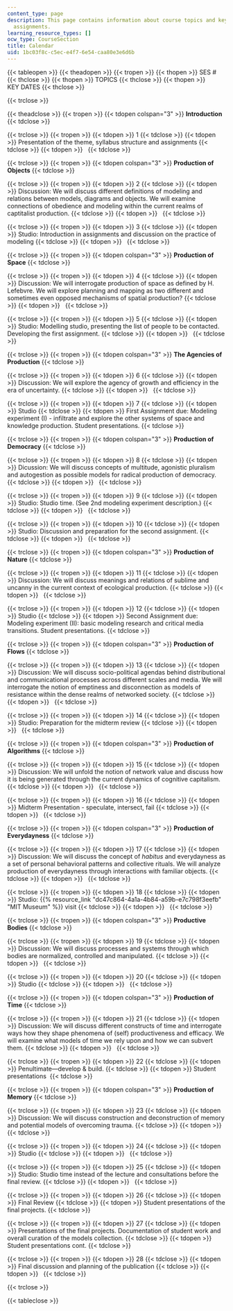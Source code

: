 ```yaml
---
content_type: page
description: This page contains information about course topics and key dates for
  assignments.
learning_resource_types: []
ocw_type: CourseSection
title: Calendar
uid: 1bc03f8c-c5ec-e4f7-6e54-caa80e3e6d6b
---
```


{{< tableopen >}}
{{< theadopen >}}
{{< tropen >}}
{{< thopen >}}
SES #
{{< thclose >}}
{{< thopen >}}
TOPICS
{{< thclose >}}
{{< thopen >}}
KEY DATES
{{< thclose >}}

{{< trclose >}}

{{< theadclose >}}
{{< tropen >}}
{{< tdopen colspan="3" >}}
**Introduction**
{{< tdclose >}}

{{< trclose >}}
{{< tropen >}}
{{< tdopen >}}
1
{{< tdclose >}}
{{< tdopen >}}
Presentation of the theme, syllabus structure and assignments
{{< tdclose >}}
{{< tdopen >}}
 
{{< tdclose >}}

{{< trclose >}}
{{< tropen >}}
{{< tdopen colspan="3" >}}
**Production of Objects**
{{< tdclose >}}

{{< trclose >}}
{{< tropen >}}
{{< tdopen >}}
2
{{< tdclose >}}
{{< tdopen >}}
Discussion: We will discuss different definitions of modeling and relations between models, diagrams and objects. We will examine connections of obedience and modeling within the current realms of captitalist production.
{{< tdclose >}}
{{< tdopen >}}
 
{{< tdclose >}}

{{< trclose >}}
{{< tropen >}}
{{< tdopen >}}
3
{{< tdclose >}}
{{< tdopen >}}
Studio: Introduction in assignments and discussion on the practice of modeling
{{< tdclose >}}
{{< tdopen >}}
 
{{< tdclose >}}

{{< trclose >}}
{{< tropen >}}
{{< tdopen colspan="3" >}}
**Production of Space**
{{< tdclose >}}

{{< trclose >}}
{{< tropen >}}
{{< tdopen >}}
4
{{< tdclose >}}
{{< tdopen >}}
Discussion: We will interrogate production of space as defined by H. Lefebvre. We will explore planning and mapping as two different and sometimes even opposed mechanisms of spatial production?
{{< tdclose >}}
{{< tdopen >}}
 
{{< tdclose >}}

{{< trclose >}}
{{< tropen >}}
{{< tdopen >}}
5
{{< tdclose >}}
{{< tdopen >}}
Studio: Modelling studio, presenting the list of people to be contacted. Developing the first assignment.
{{< tdclose >}}
{{< tdopen >}}
 
{{< tdclose >}}

{{< trclose >}}
{{< tropen >}}
{{< tdopen colspan="3" >}}
**The Agencies of Production**
{{< tdclose >}}

{{< trclose >}}
{{< tropen >}}
{{< tdopen >}}
6
{{< tdclose >}}
{{< tdopen >}}
Discussion: We will explore the agency of growth and efficiency in the era of uncertainty.
{{< tdclose >}}
{{< tdopen >}}
 
{{< tdclose >}}

{{< trclose >}}
{{< tropen >}}
{{< tdopen >}}
7
{{< tdclose >}}
{{< tdopen >}}
Studio
{{< tdclose >}}
{{< tdopen >}}
First Assignment due: Modeling experiment (I) - infiltrate and explore the other systems of space and knowledge production. Student presentations.
{{< tdclose >}}

{{< trclose >}}
{{< tropen >}}
{{< tdopen colspan="3" >}}
**Production of Democracy**
{{< tdclose >}}

{{< trclose >}}
{{< tropen >}}
{{< tdopen >}}
8
{{< tdclose >}}
{{< tdopen >}}
Dicussion: We will discuss concepts of multitude, agonistic pluralism and autogestion as possible models for radical production of democracy.
{{< tdclose >}}
{{< tdopen >}}
 
{{< tdclose >}}

{{< trclose >}}
{{< tropen >}}
{{< tdopen >}}
9
{{< tdclose >}}
{{< tdopen >}}
Studio: Studio time. (See 2nd modeling experiment description.)
{{< tdclose >}}
{{< tdopen >}}
 
{{< tdclose >}}

{{< trclose >}}
{{< tropen >}}
{{< tdopen >}}
10
{{< tdclose >}}
{{< tdopen >}}
Studio: Discussion and preparation for the second assignment.
{{< tdclose >}}
{{< tdopen >}}
 
{{< tdclose >}}

{{< trclose >}}
{{< tropen >}}
{{< tdopen colspan="3" >}}
**Production of Nature**
{{< tdclose >}}

{{< trclose >}}
{{< tropen >}}
{{< tdopen >}}
11
{{< tdclose >}}
{{< tdopen >}}
Discussion: We will discuss meanings and relations of sublime and uncanny in the current context of ecological production.
{{< tdclose >}}
{{< tdopen >}}
 
{{< tdclose >}}

{{< trclose >}}
{{< tropen >}}
{{< tdopen >}}
12
{{< tdclose >}}
{{< tdopen >}}
Studio
{{< tdclose >}}
{{< tdopen >}}
Second Assignment due: Modeling experiment (II): basic modeling research and critical media transitions. Student presentations.
{{< tdclose >}}

{{< trclose >}}
{{< tropen >}}
{{< tdopen colspan="3" >}}
**Production of Flows**
{{< tdclose >}}

{{< trclose >}}
{{< tropen >}}
{{< tdopen >}}
13
{{< tdclose >}}
{{< tdopen >}}
Discussion: We will discuss socio-political agendas behind distributional and communicational processes across different scales and media. We will interrogate the notion of emptiness and disconnection as models of resistance within the dense realms of networked society.
{{< tdclose >}}
{{< tdopen >}}
 
{{< tdclose >}}

{{< trclose >}}
{{< tropen >}}
{{< tdopen >}}
14
{{< tdclose >}}
{{< tdopen >}}
Studio: Preparation for the midterm review
{{< tdclose >}}
{{< tdopen >}}
 
{{< tdclose >}}

{{< trclose >}}
{{< tropen >}}
{{< tdopen colspan="3" >}}
**Production of Algorithms**
{{< tdclose >}}

{{< trclose >}}
{{< tropen >}}
{{< tdopen >}}
15
{{< tdclose >}}
{{< tdopen >}}
Discussion: We will unfold the notion of network value and discuss how it is being generated through the current dynamics of cognitive capitalism.
{{< tdclose >}}
{{< tdopen >}}
 
{{< tdclose >}}

{{< trclose >}}
{{< tropen >}}
{{< tdopen >}}
16
{{< tdclose >}}
{{< tdopen >}}
Midterm Presentation - speculate, intersect, fail
{{< tdclose >}}
{{< tdopen >}}
 
{{< tdclose >}}

{{< trclose >}}
{{< tropen >}}
{{< tdopen colspan="3" >}}
**Production of Everydayness**
{{< tdclose >}}

{{< trclose >}}
{{< tropen >}}
{{< tdopen >}}
17
{{< tdclose >}}
{{< tdopen >}}
Discussion: We will discuss the concept of _habitus_ and everydayness as a set of personal behavioral patterns and collective rituals. We will analyze production of everydayness through interactions with familiar objects.
{{< tdclose >}}
{{< tdopen >}}
 
{{< tdclose >}}

{{< trclose >}}
{{< tropen >}}
{{< tdopen >}}
18
{{< tdclose >}}
{{< tdopen >}}
Studio: {{% resource_link "dc47c864-4a1a-4b84-a59b-e7c798f3eefb" "MIT Museum" %}} visit
{{< tdclose >}}
{{< tdopen >}}
 
{{< tdclose >}}

{{< trclose >}}
{{< tropen >}}
{{< tdopen colspan="3" >}}
**Productive Bodies**
{{< tdclose >}}

{{< trclose >}}
{{< tropen >}}
{{< tdopen >}}
19
{{< tdclose >}}
{{< tdopen >}}
Discussion: We will discuss processes and systems through which bodies are normalized, controlled and manipulated.
{{< tdclose >}}
{{< tdopen >}}
 
{{< tdclose >}}

{{< trclose >}}
{{< tropen >}}
{{< tdopen >}}
20
{{< tdclose >}}
{{< tdopen >}}
Studio
{{< tdclose >}}
{{< tdopen >}}
 
{{< tdclose >}}

{{< trclose >}}
{{< tropen >}}
{{< tdopen colspan="3" >}}
**Production of Time**
{{< tdclose >}}

{{< trclose >}}
{{< tropen >}}
{{< tdopen >}}
21
{{< tdclose >}}
{{< tdopen >}}
Discussion: We will discuss different constructs of time and interrogate ways how they shape phenomena of (self) productiveness and efficacy. We will examine what models of time we rely upon and how we can subvert them.
{{< tdclose >}}
{{< tdopen >}}
 
{{< tdclose >}}

{{< trclose >}}
{{< tropen >}}
{{< tdopen >}}
22
{{< tdclose >}}
{{< tdopen >}}
Penultimate—develop & build.
{{< tdclose >}}
{{< tdopen >}}
Student presentations 
{{< tdclose >}}

{{< trclose >}}
{{< tropen >}}
{{< tdopen colspan="3" >}}
**Production of Memory**
{{< tdclose >}}

{{< trclose >}}
{{< tropen >}}
{{< tdopen >}}
23
{{< tdclose >}}
{{< tdopen >}}
Discussion: We will discuss construction and deconstruction of memory and potential models of overcoming trauma.
{{< tdclose >}}
{{< tdopen >}}
 
{{< tdclose >}}

{{< trclose >}}
{{< tropen >}}
{{< tdopen >}}
24
{{< tdclose >}}
{{< tdopen >}}
Studio
{{< tdclose >}}
{{< tdopen >}}
 
{{< tdclose >}}

{{< trclose >}}
{{< tropen >}}
{{< tdopen >}}
25
{{< tdclose >}}
{{< tdopen >}}
Studio: Studio time instead of the lecture and consultations before the final review.
{{< tdclose >}}
{{< tdopen >}}
 
{{< tdclose >}}

{{< trclose >}}
{{< tropen >}}
{{< tdopen >}}
26
{{< tdclose >}}
{{< tdopen >}}
Final Review
{{< tdclose >}}
{{< tdopen >}}
Student presentations of the final projects.
{{< tdclose >}}

{{< trclose >}}
{{< tropen >}}
{{< tdopen >}}
27
{{< tdclose >}}
{{< tdopen >}}
Presentations of the final projects. Documentation of student work and overall curation of the models collection.
{{< tdclose >}}
{{< tdopen >}}
Student presentations cont.
{{< tdclose >}}

{{< trclose >}}
{{< tropen >}}
{{< tdopen >}}
28
{{< tdclose >}}
{{< tdopen >}}
Final discussion and planning of the publication
{{< tdclose >}}
{{< tdopen >}}
 
{{< tdclose >}}

{{< trclose >}}

{{< tableclose >}}